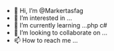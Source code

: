 - 👋 Hi, I’m @Markertasfag
- 👀 I’m interested in ...
- 🌱 I’m currently learning ...php c#
- 💞️ I’m looking to collaborate on ...
- 📫 How to reach me ...

<!---
Markertasfag/Markertasfag is a ✨ special ✨ repository because its `README.md` (this file) appears on your GitHub profile.
You can click the Preview link to take a look at your changes.
--->
